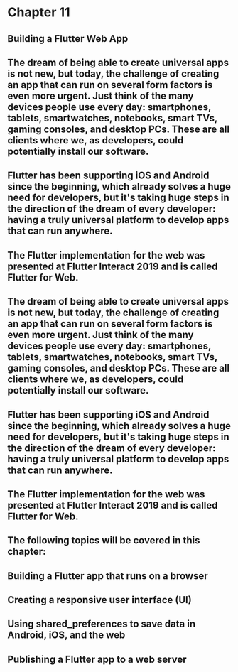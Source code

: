 # Chapter 11

## Building a Flutter Web App

## The dream of being able to create universal apps is not new, but today, the challenge of creating an app that can run on several form factors is even more urgent. Just think of the many devices people use every day: smartphones, tablets, smartwatches, notebooks, smart TVs, gaming consoles, and desktop PCs. These are all clients where we, as developers, could potentially install our software.

## Flutter has been supporting iOS and Android since the beginning, which already solves a huge need for developers, but it's taking huge steps in the direction of the dream of every developer: having a truly universal platform to develop apps that can run anywhere.

## The Flutter implementation for the web was presented at Flutter Interact 2019 and is called Flutter for Web.

## The dream of being able to create universal apps is not new, but today, the challenge of creating an app that can run on several form factors is even more urgent. Just think of the many devices people use every day: smartphones, tablets, smartwatches, notebooks, smart TVs, gaming consoles, and desktop PCs. These are all clients where we, as developers, could potentially install our software.

## Flutter has been supporting iOS and Android since the beginning, which already solves a huge need for developers, but it's taking huge steps in the direction of the dream of every developer: having a truly universal platform to develop apps that can run anywhere.

## The Flutter implementation for the web was presented at Flutter Interact 2019 and is called Flutter for Web.

## The following topics will be covered in this chapter:

## Building a Flutter app that runs on a browser
## Creating a responsive user interface (UI)
## Using shared_preferences to save data in Android, iOS, and the web
## Publishing a Flutter app to a web server